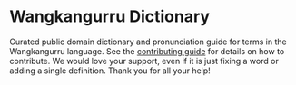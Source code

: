 
# Wangkangurru Dictionary

Curated public domain dictionary and pronunciation guide for terms in the Wangkangurru language. See the [contributing guide](https://github.com/drumworkteam/term/blob/make/.github/contributing.md) for details on how to contribute. We would love your support, even if it is just fixing a word or adding a single definition. Thank you for all your help!